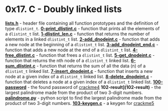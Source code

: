 # 0x17. C - Doubly linked lists

**[lists.h](lists.h)** - header file containing all function prototypes and the definition of type `dlistint_t`.
**[0-print_dlistint.c](0-print_dlistint.c)** - function that prints all the elements of a `dlistint_t` list.
**[1-dlistint_len.c](1-dlistint_len.c)** - function that returns the number of elements in a linked `dlistint_t` list.
**[2-add_dnodeint.c](2-add_dnodeint.c)** - function that adds a new node at the beginning of a `dlistint_t` list.
**[3-add_dnodeint_end.c](3-add_dnodeint_end.c)** - function that adds a new node at the end of a `dlistint_t` list.
**[4-free_dlistint.c](4-free_dlistint.c)** - function that frees a `dlistint_t` list.
**[5-get_dnodeint.c](5-get_dnodeint.c)** - function that returns the nth node of a `dlistint_t` linked list.
**[6-sum_dlistint.c](6-sum_dlistint.c)** - function that returns the sum of all the data (n) of a `dlistint_t` linked list.
**[7-insert_dnodeint.c](7-insert_dnodeint.c)** - function that inserts a new node at a given index of a `dlistint_t` linked list.
**[8-delete_dnodeint.c](8-delete_dnodeint.c)** - function that deletes a node at a given index of a `dlistint_t` linked list.
**[100-password](100-password)** - the found password of [crackme4](https://https://github.com/holbertonschool/0x17.c)
**102-result](102-result)** - the largest palindrome made from the product of two 3-digit numbers.
**[palindrome.py](palindrome.py)** - python script to find the largest palindrome made from the product of two 3-digit numbers.
**[103-keygen.c](103-keygen.c)** - a keygen for [crackme5](https://https://github.com/holbertonschool/0x17.c)
